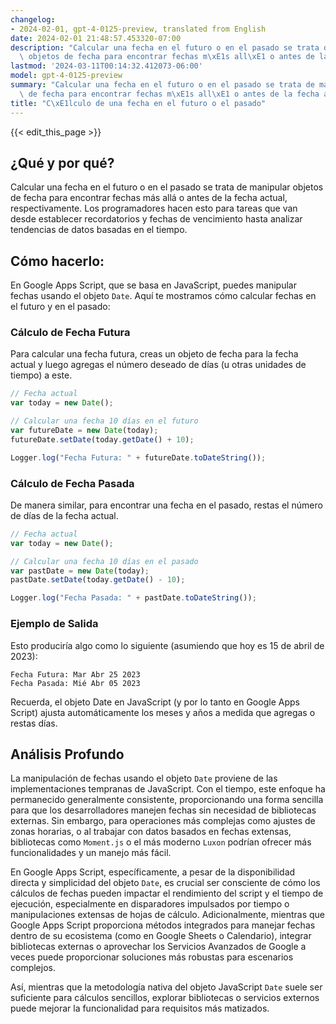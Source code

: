 ```yaml
---
changelog:
- 2024-02-01, gpt-4-0125-preview, translated from English
date: 2024-02-01 21:48:57.453320-07:00
description: "Calcular una fecha en el futuro o en el pasado se trata de manipular\
  \ objetos de fecha para encontrar fechas m\xE1s all\xE1 o antes de la fecha actual,\u2026"
lastmod: '2024-03-11T00:14:32.412073-06:00'
model: gpt-4-0125-preview
summary: "Calcular una fecha en el futuro o en el pasado se trata de manipular objetos\
  \ de fecha para encontrar fechas m\xE1s all\xE1 o antes de la fecha actual,\u2026"
title: "C\xE1lculo de una fecha en el futuro o el pasado"
---
```


{{< edit_this_page >}}

## ¿Qué y por qué?

Calcular una fecha en el futuro o en el pasado se trata de manipular objetos de fecha para encontrar fechas más allá o antes de la fecha actual, respectivamente. Los programadores hacen esto para tareas que van desde establecer recordatorios y fechas de vencimiento hasta analizar tendencias de datos basadas en el tiempo.

## Cómo hacerlo:

En Google Apps Script, que se basa en JavaScript, puedes manipular fechas usando el objeto `Date`. Aquí te mostramos cómo calcular fechas en el futuro y en el pasado:

### Cálculo de Fecha Futura

Para calcular una fecha futura, creas un objeto de fecha para la fecha actual y luego agregas el número deseado de días (u otras unidades de tiempo) a este.

```javascript
// Fecha actual
var today = new Date();

// Calcular una fecha 10 días en el futuro
var futureDate = new Date(today);
futureDate.setDate(today.getDate() + 10);

Logger.log("Fecha Futura: " + futureDate.toDateString());
```

### Cálculo de Fecha Pasada

De manera similar, para encontrar una fecha en el pasado, restas el número de días de la fecha actual.

```javascript
// Fecha actual
var today = new Date();

// Calcular una fecha 10 días en el pasado
var pastDate = new Date(today);
pastDate.setDate(today.getDate() - 10);

Logger.log("Fecha Pasada: " + pastDate.toDateString());
```

### Ejemplo de Salida

Esto produciría algo como lo siguiente (asumiendo que hoy es 15 de abril de 2023):

```
Fecha Futura: Mar Abr 25 2023
Fecha Pasada: Mié Abr 05 2023
```

Recuerda, el objeto Date en JavaScript (y por lo tanto en Google Apps Script) ajusta automáticamente los meses y años a medida que agregas o restas días.

## Análisis Profundo

La manipulación de fechas usando el objeto `Date` proviene de las implementaciones tempranas de JavaScript. Con el tiempo, este enfoque ha permanecido generalmente consistente, proporcionando una forma sencilla para que los desarrolladores manejen fechas sin necesidad de bibliotecas externas. Sin embargo, para operaciones más complejas como ajustes de zonas horarias, o al trabajar con datos basados en fechas extensas, bibliotecas como `Moment.js` o el más moderno `Luxon` podrían ofrecer más funcionalidades y un manejo más fácil.

En Google Apps Script, específicamente, a pesar de la disponibilidad directa y simplicidad del objeto `Date`, es crucial ser consciente de cómo los cálculos de fechas pueden impactar el rendimiento del script y el tiempo de ejecución, especialmente en disparadores impulsados por tiempo o manipulaciones extensas de hojas de cálculo. Adicionalmente, mientras que Google Apps Script proporciona métodos integrados para manejar fechas dentro de su ecosistema (como en Google Sheets o Calendario), integrar bibliotecas externas o aprovechar los Servicios Avanzados de Google a veces puede proporcionar soluciones más robustas para escenarios complejos.

Así, mientras que la metodología nativa del objeto JavaScript `Date` suele ser suficiente para cálculos sencillos, explorar bibliotecas o servicios externos puede mejorar la funcionalidad para requisitos más matizados.
